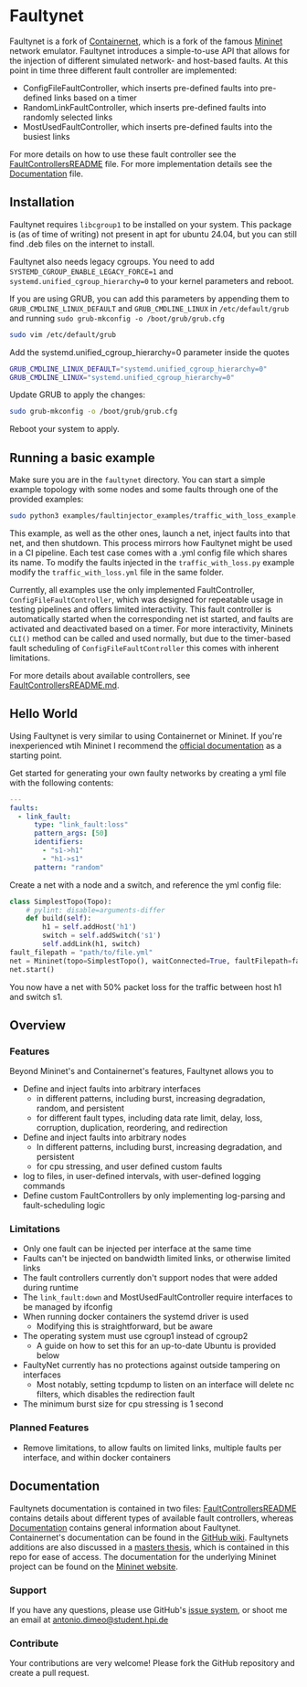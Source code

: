 # Faultynet

Faultynet is a fork of [Containernet](https://github.com/containernet/containernet), which is a fork of the famous [Mininet](http://mininet.org) network emulator.
Faultynet introduces a simple-to-use API that allows for the injection of different simulated network- and host-based
faults.
At this point in time three different fault controller are implemented:
- ConfigFileFaultController, which inserts pre-defined faults into pre-defined links based on a timer
- RandomLinkFaultController, which inserts pre-defined faults into randomly selected links
- MostUsedFaultController, which inserts pre-defined faults into the busiest links

For more details on how to use these fault controller see the [FaultControllersREADME](FaultyControllers.md) file.
For more implementation details see the [Documentation](Faultynet-Documentation.md) file.

## Installation
Faultynet requires `libcgroup1` to be installed on your system. This package is (as of time of writing) not present in apt for ubuntu 24.04, but you can still find .deb files on the internet to install.

Faultynet also needs legacy cgroups. You need to add `SYSTEMD_CGROUP_ENABLE_LEGACY_FORCE=1` and `systemd.unified_cgroup_hierarchy=0` to your kernel parameters and reboot. 

If you are using GRUB, you can add this parameters by appending them to `GRUB_CMDLINE_LINUX_DEFAULT` and `GRUB_CMDLINE_LINUX` in `/etc/default/grub` and running `sudo grub-mkconfig -o /boot/grub/grub.cfg`
```bash
sudo vim /etc/default/grub
```
Add the systemd.unified_cgroup_hierarchy=0 parameter inside the quotes
```bash
GRUB_CMDLINE_LINUX_DEFAULT="systemd.unified_cgroup_hierarchy=0"
GRUB_CMDLINE_LINUX="systemd.unified_cgroup_hierarchy=0"
```
Update GRUB to apply the changes:
```bash
sudo grub-mkconfig -o /boot/grub/grub.cfg
```
Reboot your system to apply. 

## Running a basic example


Make sure you are in the `faultynet` directory. You can start a simple example topology with some nodes and some faults
through one of the provided examples:

```bash
sudo python3 examples/faultinjector_examples/traffic_with_loss_example.py
```
This example, as well as the other ones, launch a net, inject faults into that net, and then shutdown. This process
mirrors how Faultynet might be used in a CI pipeline.
Each test case comes with a .yml config file which shares its name. To modify the faults injected in the `traffic_with_loss.py` example
modify the `traffic_with_loss.yml` file in the same folder.

Currently, all examples use the only implemented FaultController, `ConfigFileFaultController`, which was designed for
repeatable usage in testing pipelines and offers limited interactivity. This fault controller is automatically started
when the corresponding net ist started, and faults are activated and deactivated based on a timer.
For more interactivity, Mininets `CLI()` method can be called and used normally, but due to the timer-based fault scheduling of
`ConfigFileFaultController` this comes with inherent limitations.

For more details about available controllers, see [FaultControllersREADME.md]([FaultControllersREADME.md]).


## Hello World
Using Faultynet is very similar to using Containernet or Mininet. If you're inexperienced wtih Mininet I recommend the
[official documentation](https://github.com/mininet/mininet/wiki/Introduction-to-Mininet) as a starting point. 

Get started for generating your own faulty networks by creating a yml file with the following contents:
```yaml
---
faults:
  - link_fault:
      type: "link_fault:loss"
      pattern_args: [50]
      identifiers:
        - "s1->h1"
        - "h1->s1"
      pattern: "random"
```
Create a net with a node and a switch, and reference the yml config file:
```python
class SimplestTopo(Topo):
    # pylint: disable=arguments-differ
    def build(self):
        h1 = self.addHost('h1')
        switch = self.addSwitch('s1')
        self.addLink(h1, switch)
fault_filepath = "path/to/file.yml"
net = Mininet(topo=SimplestTopo(), waitConnected=True, faultFilepath=fault_filepath)
net.start()
```
You now have a net with 50% packet loss for the traffic between host h1 and switch s1.
## Overview
### Features
Beyond Mininet's and Containernet's features, Faultynet allows you to
- Define and inject faults into arbitrary interfaces
  - in different patterns, including burst, increasing degradation, random, and persistent
  - for different fault types, including data rate limit, delay, loss, corruption, duplication, reordering, and redirection
- Define and inject faults into arbitrary nodes
  - In different patterns, including burst, increasing degradation, and persistent
  - for cpu stressing, and user defined custom faults
- log to files, in user-defined intervals, with user-defined logging commands
- Define custom FaultControllers by only implementing log-parsing and fault-scheduling logic


### Limitations
- Only one fault can be injected per interface at the same time
- Faults can't be injected on bandwidth limited links, or otherwise limited links
- The fault controllers currently don't support nodes that were added during runtime
- The `link_fault:down` and MostUsedFaultController require interfaces to be managed by ifconfig
- When running docker containers the systemd driver is used
  - Modifying this is straightforward, but be aware
- The operating system must use cgroup1 instead of cgroup2
  - A guide on how to set this for an up-to-date Ubuntu is provided below
- FaultyNet currently has no protections against outside tampering on interfaces
  - Most notably, setting tcpdump to listen on an interface will delete nc filters, which disables the redirection fault
- The minimum burst size for cpu stressing is 1 second

### Planned Features
- Remove limitations, to allow faults on limited links, multiple faults per interface, and within docker containers

## Documentation
Faultynets documentation is contained in two files: [FaultControllersREADME](FaultyControllers.md) contains details about
different types of available fault controllers, whereas [Documentation](Faultynet-Documentation.md) contains general information about Faultynet.
Containernet's documentation can be found in the [GitHub wiki](https://github.com/containernet/containernet/wiki).
Faultynets additions are also discussed in a [masters thesis](hand-in-version.pdf), which is contained in this repo for ease of access.
The documentation for the underlying Mininet project can be found on the [Mininet website](http://mininet.org/).

### Support

If you have any questions, please use GitHub's [issue system](https://github.com/ADimeo/Faultynet/issues), or shoot me an email at antonio.dimeo@student.hpi.de

### Contribute

Your contributions are very welcome! Please fork the GitHub repository and create a pull request.
